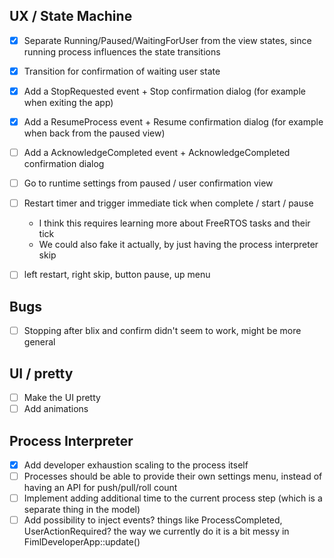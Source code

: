 ## UX / State Machine

- [x] Separate Running/Paused/WaitingForUser from the view states, since running process influences the state transitions
- [x] Transition for confirmation of waiting user state
- [x] Add a StopRequested event + Stop confirmation dialog (for example when exiting the app)
- [x] Add a ResumeProcess event + Resume confirmation dialog (for example when back from the paused view)
- [ ] Add a AcknowledgeCompleted event + AcknowledgeCompleted confirmation dialog
- [ ] Go to runtime settings from paused / user confirmation view
- [ ] Restart timer and trigger immediate tick when complete / start / pause
  - I think this requires learning more about FreeRTOS tasks and their tick
  - We could also fake it actually, by just having the process interpreter skip
- [ ] left restart, right skip, button pause, up menu


## Bugs
- [ ] Stopping after blix and confirm didn't seem to work, might be more general


## UI / pretty

- [ ] Make the UI pretty
- [ ] Add animations

## Process Interpreter

- [x] Add developer exhaustion scaling to the process itself
- [ ] Processes should be able to provide their own settings menu, instead of having an API for push/pull/roll count
- [ ] Implement adding additional time to the current process step (which is a separate thing in the model)
- [ ] Add possibility to inject events? things like ProcessCompleted, UserActionRequired? the way we currently do it is a bit messy in FimlDeveloperApp::update()
